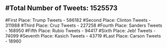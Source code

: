#Total Number of Tweets: 1525573 
---
#First Place: Trump Tweets - 586182
#Second Place: Clinton Tweets - 311988
#Third Place: Cruz Tweets - 227258
#Fourth Place: Sanders Tweets - 168950
#Fifth Place: Rubio Tweets - 94417
#Sixth Place: Jeb! Tweets - 74099
#Seventh Place: Kasich Tweets - 43719
#Last Place: Carson Tweets - 18960
